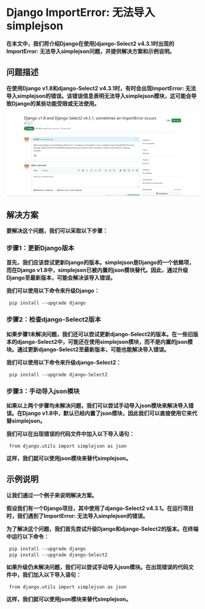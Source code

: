 # Django ImportError: 无法导入simplejson

**在本文中，我们将介绍Django在使用[django-Select2 v4.3.1时出现的ImportError: 无法导入simplejson问题，并提供解决方案和示例说明。**

## 问题描述

**在使用Django v1.8和django-Select2 v4.3.1时，有时会出现ImportError: 无法导入simplejson的错误。该错误信息表明无法导入simplejson模块，这可能会导致Django的某些功能受限或无法使用。**

![1734857777262](images/issue/1734857777262.png)

## 解决方案

**要解决这个问题，我们可以采取以下步骤：**

### 步骤1：更新Django版本

**首先，我们应该尝试更新Django的版本。simplejson是Django的一个依赖项，而在Django v1.8中，simplejson已被内置的json模块替代。因此，通过升级Django至最新版本，可能会解决该导入错误。**

**我们可以使用以下命令来升级Django：**

```
 pip install --upgrade django
```

### 步骤2：检查django-Select2版本

**如果步骤1未解决问题，我们还可以尝试更新django-Select2的版本。在一些旧版本的django-Select2中，可能还在使用simplejson模块，而不是内置的json模块。通过更新django-Select2至最新版本，可能也能解决导入错误。**

**我们可以使用以下命令来升级django-Select2：**

```
 pip install --upgrade django-Select2
```

### 步骤3：手动导入json模块

**如果以上两个步骤均未解决问题，我们可以尝试手动导入json模块来解决导入错误。在Django v1.8中，默认已经内置了json模块，因此我们可以直接使用它来代替simplejson。**

**我们可以在出现错误的代码文件中加入以下导入语句：**

```
 from django.utils import simplejson as json
```

**这样，我们就可以使用json模块来替代simplejson。**

## 示例说明

**让我们通过一个例子来说明解决方案。**

**假设我们有一个Django项目，其中使用了django-Select2 v4.3.1。在运行项目时，我们遇到了ImportError: 无法导入simplejson的错误。**

**为了解决这个问题，我们首先尝试升级Django和django-Select2的版本。在终端中运行以下命令：**

```
 pip install --upgrade django
 pip install --upgrade django-Select2
```

**如果升级仍未解决问题，我们可以尝试手动导入json模块。在出现错误的代码文件中，我们加入以下导入语句：**

```
 from django.utils import simplejson as json
```

**这样，我们就可以使用json模块来替代simplejson。**
